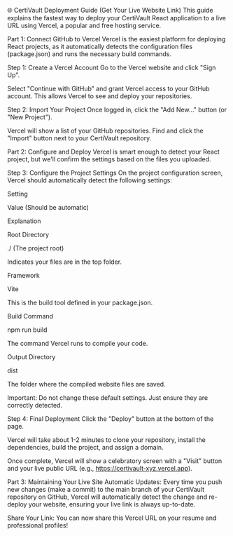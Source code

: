 🌐 CertiVault Deployment Guide (Get Your Live Website Link)
This guide explains the fastest way to deploy your CertiVault React application to a live URL using Vercel, a popular and free hosting service.

Part 1: Connect GitHub to Vercel
Vercel is the easiest platform for deploying React projects, as it automatically detects the configuration files (package.json) and runs the necessary build commands.

Step 1: Create a Vercel Account
Go to the Vercel website and click "Sign Up".

Select "Continue with GitHub" and grant Vercel access to your GitHub account. This allows Vercel to see and deploy your repositories.

Step 2: Import Your Project
Once logged in, click the "Add New..." button (or "New Project").

Vercel will show a list of your GitHub repositories. Find and click the "Import" button next to your CertiVault repository.

Part 2: Configure and Deploy
Vercel is smart enough to detect your React project, but we'll confirm the settings based on the files you uploaded.

Step 3: Configure the Project Settings
On the project configuration screen, Vercel should automatically detect the following settings:

Setting

Value (Should be automatic)

Explanation

Root Directory

./ (The project root)

Indicates your files are in the top folder.

Framework

Vite

This is the build tool defined in your package.json.

Build Command

npm run build

The command Vercel runs to compile your code.

Output Directory

dist

The folder where the compiled website files are saved.

Important: Do not change these default settings. Just ensure they are correctly detected.

Step 4: Final Deployment
Click the "Deploy" button at the bottom of the page.

Vercel will take about 1-2 minutes to clone your repository, install the dependencies, build the project, and assign a domain.

Once complete, Vercel will show a celebratory screen with a "Visit" button and your live public URL (e.g., https://certivault-xyz.vercel.app).

Part 3: Maintaining Your Live Site
Automatic Updates: Every time you push new changes (make a commit) to the main branch of your CertiVault repository on GitHub, Vercel will automatically detect the change and re-deploy your website, ensuring your live link is always up-to-date.

Share Your Link: You can now share this Vercel URL on your resume and professional profiles!